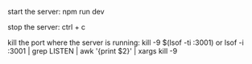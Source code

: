 start the server:
npm run dev

stop the server:
ctrl + c

kill the port where the server is running:
kill -9 $(lsof -ti :3001)
or
lsof -i :3001 | grep LISTEN | awk '{print $2}' | xargs kill -9